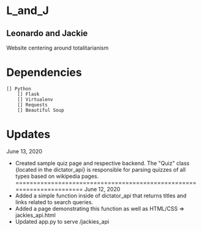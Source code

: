 # L_and_J

## Leonardo and Jackie
Website centering around totalitarianism

# Dependencies
	[] Python
		[] Flask
		[] Virtualenv
		[] Requests
		[] Beautiful Soup

# Updates
June 13, 2020
- Created sample quiz page and respective backend. The "Quiz" class
{located in the dictator_api} is responsible for parsing quizzes of
all types based on wikipedia pages.
======================================================================
June 12, 2020
- Added a simple function inside of dictator_api that returns titles and links
	related to search queries.
- Added a page demonstrating this function as well as HTML/CSS => jackies_api.html
- Updated app.py to serve /jackies_api
